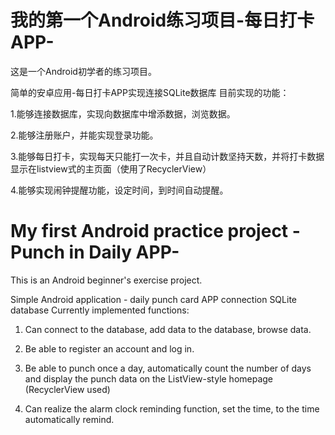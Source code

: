 # 我的第一个Android练习项目-每日打卡APP-
这是一个Android初学者的练习项目。

简单的安卓应用-每日打卡APP实现连接SQLite数据库
目前实现的功能：

1.能够连接数据库，实现向数据库中增添数据，浏览数据。

2.能够注册账户，并能实现登录功能。

3.能够每日打卡，实现每天只能打一次卡，并且自动计数坚持天数，并将打卡数据显示在listview式的主页面（使用了RecyclerView）

4.能够实现闹钟提醒功能，设定时间，到时间自动提醒。

# My first Android practice project - Punch in Daily APP-
This is an Android beginner's exercise project.

Simple Android application - daily punch card APP connection SQLite database
Currently implemented functions:

1. Can connect to the database, add data to the database, browse data.

2. Be able to register an account and log in.

3. Be able to punch once a day, automatically count the number of days and display the punch data on the ListView-style homepage (RecyclerView used)

4. Can realize the alarm clock reminding function, set the time, to the time automatically remind.
